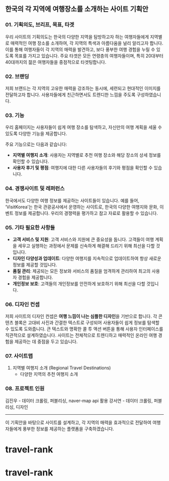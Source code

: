 ## 한국의 각 지역에 여행장소를 소개하는 사이트 기획안

### 01. 기획의도, 브리프, 목표, 타겟

우리 사이트의 기획의도는 한국의 다양한 지역을 탐방하고자 하는 여행자들에게 지역별로 매력적인 여행 장소를 소개하여, 각 지역의 특색과 아름다움을 널리 알리고자 합니다. 이를 통해 여행자들이 각 지역의 매력을 발견하고, 보다 풍부한 여행 경험을 누릴 수 있도록 목표를 가지고 있습니다. 주요 타겟은 모든 연령층의 여행자들이며, 특히 20대부터 40대까지의 젊은 여행자들을 중점적으로 타겟팅합니다.

### 02. 브랜딩

저희 브랜드는 각 지역의 고유한 매력을 강조하는 동시에, 세련되고 현대적인 이미지를 전달하고자 합니다. 사용자들에게 친근하면서도 트렌디한 느낌을 주도록 구성하였습니다.

### 03. 기능

우리 홈페이지는 사용자들이 쉽게 여행 장소를 탐색하고, 자신만의 여행 계획을 세울 수 있도록 다양한 기능을 제공합니다.

주요 기능으로는 다음과 같습니다:

-   **지역별 여행지 소개**: 사용자는 지역별로 추천 여행 장소와 해당 장소의 상세 정보를 확인할 수 있습니다.
-   **사용자 후기 및 평점**: 여행지에 대한 다른 사용자들의 후기와 평점을 확인할 수 있습니다.

### 04. 경쟁사이트 및 레퍼런스

한국에서도 다양한 여행 정보를 제공하는 사이트들이 있습니다. 예를 들어, ‘VisitKorea’는 한국 관광공사에서 운영하는 사이트로, 한국의 다양한 여행지와 문화, 이벤트 정보를 제공합니다. 우리의 경쟁력을 평가하고 참고 자료로 활용할 수 있습니다.

### 05. 기타 필요한 사항들

-   **고객 서비스 및 지원**: 고객 서비스와 지원에 큰 중요성을 둡니다. 고객들이 여행 계획을 세우고 실행하는 과정에서 문제를 신속하게 해결해 드리기 위해 최선을 다할 것입니다.
-   **디자인 다양성과 업데이트**: 다양한 여행지를 지속적으로 업데이트하여 항상 새로운 정보를 제공할 것입니다.
-   **품질 관리**: 제공되는 모든 정보와 서비스의 품질을 엄격하게 관리하여 최고의 사용자 경험을 제공합니다.
-   **개인정보 보호**: 고객들의 개인정보를 안전하게 보호하기 위해 최선을 다할 것입니다.

### 06. 디자인 컨셉

저희 사이트의 디자인 컨셉은 **여행 느낌이 나는 심플한 디자인**을 기반으로 합니다. 각 콘텐츠 블록은 고대비 사진과 간결한 텍스트로 구성되어 사용자들이 쉽게 정보를 탐색할 수 있도록 도와줍니다. 큰 텍스트와 명확한 콜 투 액션 버튼을 통해 사용자 인터페이스를 직관적으로 설계하였습니다. 사이트는 전체적으로 트렌디하고 매력적인 온라인 여행 경험을 제공하는 데 중점을 두고 있습니다.

### 07. 사이트맵

1. 지역별 여행지 소개 (Regional Travel Destinations)
    - 다양한 지역의 추천 여행지 소개

### 08. 프로젝트 인원

김진우 - 데이터 크롤링, 퍼블리싱, naver-map api 활용
강서연 - 데이터 크롤링, 퍼블리싱, 디자인

---

이 기획안을 바탕으로 사이트를 설계하고, 각 지역의 매력을 효과적으로 전달하여 여행자들에게 풍부한 정보를 제공하는 플랫폼을 구축하겠습니다.
# travel-rank
# travel-rank
